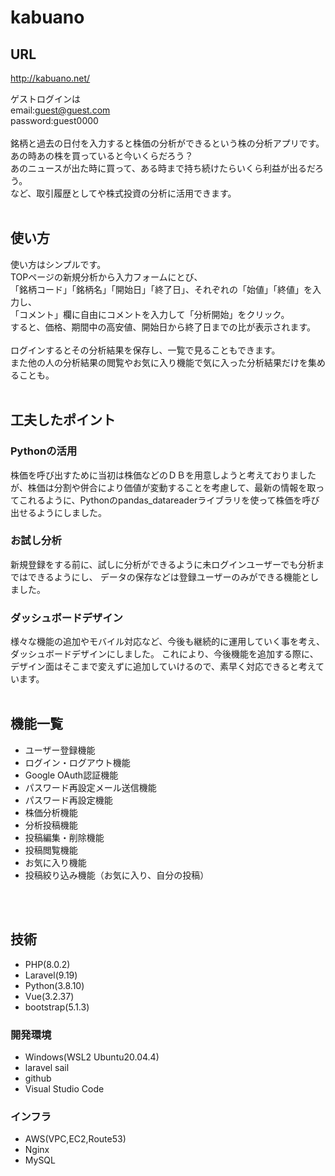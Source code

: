 # kabuano

## URL
<http://kabuano.net/>

ゲストログインは<br>
email:guest@guest.com<br>
password:guest0000<br>
<br>
銘柄と過去の日付を入力すると株価の分析ができるという株の分析アプリです。<br>
あの時あの株を買っていると今いくらだろう？<br>
あのニュースが出た時に買って、ある時まで持ち続けたらいくら利益が出るだろう。<br>
など、取引履歴としてや株式投資の分析に活用できます。
<br>
<br>

## 使い方

使い方はシンプルです。<br>
TOPページの新規分析から入力フォームにとび、<br>
「銘柄コード」「銘柄名」「開始日」「終了日」、それぞれの「始値」「終値」を入力し、<br>
「コメント」欄に自由にコメントを入力して「分析開始」をクリック。<br>
すると、価格、期間中の高安値、開始日から終了日までの比が表示されます。<br>
<br>
ログインするとその分析結果を保存し、一覧で見ることもできます。<br>
また他の人の分析結果の閲覧やお気に入り機能で気に入った分析結果だけを集めることも。<br>
<br>

## 工夫したポイント

### Pythonの活用
株価を呼び出すために当初は株価などのＤＢを用意しようと考えておりましたが、株価は分割や併合により価値が変動することを考慮して、最新の情報を取ってこれるように、Pythonのpandas_datareaderライブラリを使って株価を呼び出せるようにしました。

### お試し分析
新規登録をする前に、試しに分析ができるように未ログインユーザーでも分析まではできるようにし、
データの保存などは登録ユーザーのみができる機能としました。

### ダッシュボードデザイン
様々な機能の追加やモバイル対応など、今後も継続的に運用していく事を考え、ダッシュボードデザインにしました。
これにより、今後機能を追加する際に、デザイン面はそこまで変えずに追加していけるので、素早く対応できると考えています。
<br>
<br>

## 機能一覧
- ユーザー登録機能
- ログイン・ログアウト機能
- Google OAuth認証機能
- パスワード再設定メール送信機能
- パスワード再設定機能
- 株価分析機能
- 分析投稿機能
- 投稿編集・削除機能
- 投稿閲覧機能
- お気に入り機能
- 投稿絞り込み機能（お気に入り、自分の投稿）
<br>
<br>

## 技術

- PHP(8.0.2)
- Laravel(9.19)
- Python(3.8.10)
- Vue(3.2.37)
- bootstrap(5.1.3)

### 開発環境
- Windows(WSL2 Ubuntu20.04.4)
- laravel sail
- github
- Visual Studio Code

### インフラ
- AWS(VPC,EC2,Route53)
- Nginx
- MySQL
